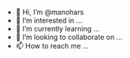 - 👋 Hi, I’m @manohars
- 👀 I’m interested in ...
- 🌱 I’m currently learning ...
- 💞️ I’m looking to collaborate on ...
- 📫 How to reach me ...

<!---
manohars/manohars is a ✨ special ✨ repository because its `README.md` (this file) appears on your GitHub profile.
You can click the Preview link to take a look at your changes.
--->
